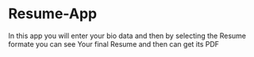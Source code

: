 # Resume-App
In this app you will enter your bio data and then by selecting the Resume formate you can see Your final Resume and then can get its PDF
